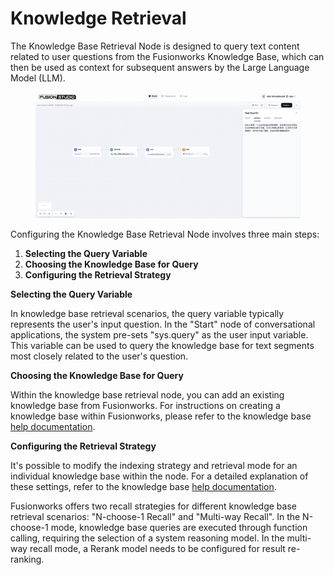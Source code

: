 # Knowledge Retrieval

The Knowledge Base Retrieval Node is designed to query text content related to user questions from the Fusionworks Knowledge Base, which can then be used as context for subsequent answers by the Large Language Model (LLM).

<figure><img src="/en/.gitbook/assets/guides/workflow/node/knowledge/image (193).png" alt=""><figcaption></figcaption></figure>

Configuring the Knowledge Base Retrieval Node involves three main steps:

1. **Selecting the Query Variable**
2. **Choosing the Knowledge Base for Query**
3. **Configuring the Retrieval Strategy**

**Selecting the Query Variable**

In knowledge base retrieval scenarios, the query variable typically represents the user's input question. In the "Start" node of conversational applications, the system pre-sets "sys.query" as the user input variable. This variable can be used to query the knowledge base for text segments most closely related to the user's question.

**Choosing the Knowledge Base for Query**

Within the knowledge base retrieval node, you can add an existing knowledge base from Fusionworks. For instructions on creating a knowledge base within Fusionworks, please refer to the knowledge base [help documentation](/en/guides/knowledge-base/README.md).

**Configuring the Retrieval Strategy**

It's possible to modify the indexing strategy and retrieval mode for an individual knowledge base within the node. For a detailed explanation of these settings, refer to the knowledge base [help documentation](/en/guides/knowledge-base/README.md).

<!-- <figure><img src="/en/.gitbook/assets/guides/workflow/node/knowledge/image (2) (1) (1) (1) (1) (1) (1) (1).png" alt=""><figcaption></figcaption></figure> -->

Fusionworks offers two recall strategies for different knowledge base retrieval scenarios: "N-choose-1 Recall" and "Multi-way Recall". In the N-choose-1 mode, knowledge base queries are executed through function calling, requiring the selection of a system reasoning model. In the multi-way recall mode, a Rerank model needs to be configured for result re-ranking. 

<!-- <figure><img src="/en/.gitbook/assets/guides/workflow/node/knowledge/image (3) (1) (1) (1) (1) (1) (1) (1).png" alt=""><figcaption></figcaption></figure> -->
